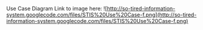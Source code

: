 Use Case Diagram
Link to image here:
![http://so-tired-information-system.googlecode.com/files/STIS%20Use%20Case-f.png](http://so-tired-information-system.googlecode.com/files/STIS%20Use%20Case-f.png)
